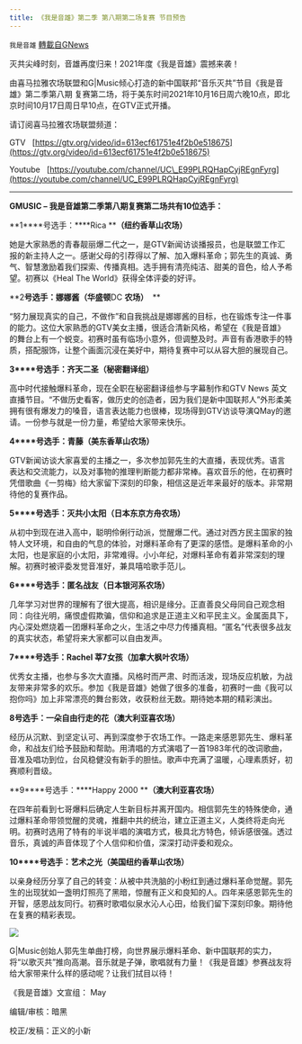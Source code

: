 ```yaml
---
title: 《我是音雄》第二季 第八期第二场复赛 节目预告
---
```

`我是音雄` [轉載自GNews](https://gnews.org/zh-hans/1597649/)

灭共尖峰时刻，音雄再度归来！2021年度《我是音雄》震撼来袭！

由喜马拉雅农场联盟和G|Music倾心打造的新中国联邦“音乐灭共”节目《我是音雄》第二季第八期 复赛第二场，将于美东时间2021年10月16日周六晚10点，即北京时间10月17日周日早10点，在GTV正式开播。

请订阅喜马拉雅农场联盟频道：

GTV   [https://gtv.org/video/id=613ecf61751e4f2b0e518675](https://gtv.org/video/id=613ecf61751e4f2b0e518675)

Youtube   [https://youtube.com/channel/UC\_E99PLRQHapCyjREgnFyrg](https://youtube.com/channel/UC_E99PLRQHapCyjREgnFyrg)

* * *

**GMUSIC – ****我是音雄****第二季第****八****期****复赛第二场****共有****10****位选手：**

**1****号选手：****Rica ****（纽约香草山农场）**

她是大家熟悉的青春靓丽爆二代之一，是GTV新闻访谈播报员，也是联盟工作汇报的新主持人之一。感谢父母的引荐得以了解、加入爆料革命；郭先生的真诚、勇气、智慧激励着我们探索、传播真相。选手拥有清亮纯洁、甜美的音色，给人予希望。初赛以《Heal The World》获得全体评委的好评。

**2****号选手：娜娜酱（华盛顿****DC ****农场）****  **

“努力展现真实的自己，不做作”和自我挑战是娜娜酱的目标，也在锻炼专注一件事的能力。这位大家熟悉的GTV美女主播，很适合清新风格，希望在《我是音雄》的舞台上有一个蜕变。初赛时虽有临场小意外，但调整及时。声音有香港歌手的特质，搭配服饰，让整个画面沉浸在美好中，期待复赛中可以从容大胆的展现自己。

**3****号选手：齐天二圣（秘密翻译组）**

高中时代接触爆料革命，现在全职在秘密翻译组参与字幕制作和GTV News 英文直播节目。“不做历史看客，做历史的创造者，因为我们是新中国联邦人”外形柔美拥有很有爆发力的嗓音，语言表达能力也很棒，现场得到GTV访谈导演QMay的邀请。一份参与就是一份力量，希望给大家带来快乐。

**4****号选手：青藤（美东香草山农场）**

GTV新闻访谈大家喜爱的主播之一，多次参加郭先生的大直播，表现优秀。语言表达和交流能力，以及对事物的推理判断能力都非常棒。喜欢音乐的他，在初赛时凭借歌曲《一剪梅》给大家留下深刻的印象，相信这是近年来最好的版本。非常期待他的复赛作品。

**5****号选手：灭共小太阳（日本东京方舟农场）**

从初中到现在进入高中，聪明伶俐行动派，觉醒爆二代。通过对西方民主国家的独特人文环境，和自由的气息的体验，对爆料革命有了更深的感悟。是爆料革命的小太阳，也是家庭的小太阳，非常难得。小小年纪，对爆料革命有着非常深刻的理解。初赛时被评委发觉音准好，兼具嘻哈歌手范儿。

**6****号选手：匿名战友（日本银河系农场）**

几年学习对世界的理解有了很大提高，相识是缘分。正直善良父母同自己观念相同：向往光明，痛恨虚假欺骗，信仰和追求是正道主义和平民主义。金属面具下，内心深处燃烧着一团爆料革命之火，生活之中尽力传播真相。“匿名”代表很多战友的真实状态，希望将来大家都可以自由发声。

**7****号选手：****Rachel ****莘****7****女孩（加拿大枫叶农场）**

优秀女主播，也参与多次大直播。风格时而严肃、时而活泼，现场反应机敏，为战友带来非常多的欢乐。参加《我是音雄》她做了很多的准备，初赛时一曲《我可以抱你吗》加上非常漂亮的舞台影效，收获粉丝无数。期待她本期的精彩演出。

**8****号选手：一朵自由行走的花****（澳大利亚喜农场）**

经历从沉默、到坚定认可、再到深度参于农场工作。一路走来感恩郭先生、爆料革命，和战友们给予鼓励和帮助。用清唱的方式演唱了一首1983年代的改词歌曲，音准及唱功到位，台风稳健没有新手的胆怯。歌声中充满了温暖，心理素质好，初赛顺利晋级。

**9****号选手：****Happy 2000 ****（澳大利亚喜农场）**

在四年前看到七哥爆料后确定人生新目标并离开国内。相信郭先生的特殊使命，通过爆料革命带领觉醒的灵魂，推翻中共的统治，建立正道主义，人类终将走向光明。初赛时选用了特有的半说半唱的演唱方式，极具北方特色，倾诉感很强。透过音乐，真诚的声音体现了个人信仰和价值，深深打动评委和观众。

**10****号选手：艺术之光（美国纽约香草山农场）**

以亲身经历分享了自己的转变：从被中共洗脑的小粉红到通过爆料革命觉醒。郭先生的出现犹如一盏明灯照亮了黑暗，惊醒有正义和良知的人。四年来感恩郭先生的开智，感恩战友同行。初赛时歌唱似泉水沁人心田，给我们留下深刻印象。期待他在复赛的精彩表现。

![](https://assets.gnews.org/wp-content/uploads/2021/09/Screen-Shot-2021-09-07-at-10.56.10-AM.png)

G|Music创始人郭先生单曲打榜，向世界展示爆料革命、新中国联邦的实力，将“以歌灭共”推向高潮。音乐就是子弹，歌唱就有力量！《我是音雄》参赛战友将给大家带来什么样的感动呢？让我们拭目以待！

《我是音雄》文宣组： May

编辑/审核：暗黑

校正/发稿：正义的小新
